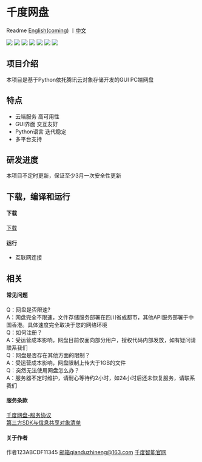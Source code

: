 # 千度网盘

Readme [English(coming)](https://github.com/qiandu-smart/QianDuNetworkDisk/blob/master/README_EN.md) 丨[中文](https://github.com/qiandu-smart/QianDuNetworkDisk/blob/master/README.md)

![](https://img.shields.io/badge/build-123ABCDF11345-orange)  ![](https://img.shields.io/badge/develop-123ABCDF11345-green)  ![](https://img.shields.io/badge/debug-123ABCDF11345-red)  ![](https://img.shields.io/badge/Service%20provider-Tencent%20cloud-brightgreen)  ![](https://img.shields.io/badge/release-V3.6.0-red)  ![](https://img.shields.io/badge/language-Python-yellow)   ![](https://img.shields.io/badge/Pre_release-V4.0.0.Beta.3-brightgreen)

## 项目介绍
本项目是基于Python依托腾讯云对象存储开发的GUI PC端网盘
## 特点
- 云端服务 高可用性
- GUI界面 交互友好
- Python语言 迭代稳定
- 多平台支持
## 研发进度
  本项目不定时更新，保证至少3月一次安全性更新
## 下载，编译和运行
#### 下载
[下载](https://github.com/qiandu-smart/QianDuNetworkDisk/releases/latest)

#### 运行
- 互联网连接  

## 相关
#### 常见问题
Q：网盘是否限速?    
A：网盘完全不限速，文件存储服务部署在四川省成都市，其他API服务部署于中国香港。具体速度完全取决于您的网络环境    
Q：如何注册？    
A：受运营成本影响，网盘目前仅面向部分用户，授权代码内部发放，如有疑问请联系我们  
Q：网盘是否存在其他方面的限制？    
A：受运营成本影响，网盘限制上传大于1GB的文件     
Q：突然无法使用网盘怎么办？  
A：服务器不定时维护，请耐心等待约2小时，如24小时后还未恢复服务，请联系我们  
#### 服务条款 
[千度网盘-服务协议](https://qiandu.askdream.top/%E5%8D%83%E5%BA%A6%E7%BD%91%E7%9B%98-%E6%9C%8D%E5%8A%A1%E5%8D%8F%E8%AE%AE.txt)  
[第三方SDK与信息共享对象清单](https://qiandu.askdream.top/sdk.html)  
#### 关于作者
作者123ABCDF11345 邮箱qianduzhineng@163.com
[千度智能官网](https://qianduzhineng.github.io/)


 
